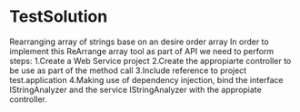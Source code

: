 # TestSolution
Rearranging array of strings base on an desire order array
In order to implement this ReArrange array tool as part of API we need to perform steps:
1.Create a Web Service project
2.Create the appropiarte controller to be use as part of the method call
3.Include reference to project test.application
4.Making use of dependency injection, bind the interface IStringAnalyzer and the service IStringAnalyzer with the appropiate controller.

